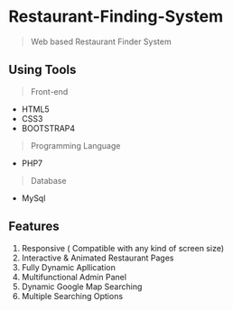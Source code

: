 # Restaurant-Finding-System

> Web based Restaurant Finder System


## Using Tools

> Front-end

- HTML5
- CSS3 
- BOOTSTRAP4

> Programming Language

- PHP7

> Database

- MySql

## Features 

1. Responsive ( Compatible with any kind of screen size)
2. Interactive & Animated Restaurant Pages
3. Fully Dynamic Apllication
4. Multifunctional Admin Panel
5. Dynamic Google Map Searching
6. Multiple Searching Options
